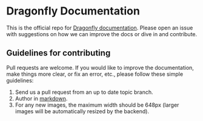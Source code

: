 # Dragonfly Documentation

This is the official repo for [Dragonfly documentation](http://www.opera.com/dragonfly/documentation/). Please open an issue with suggestions on how we can improve the docs or dive in and contribute.

## Guidelines for contributing

Pull requests are welcome. If you would like to improve the documentation, make things more clear, or fix an error, etc., please follow these simple guidelines:

1. Send us a pull request from an up to date topic branch.
2. Author in [markdown](http://daringfireball.net/projects/markdown/syntax).
3. For any new images, the maximum width should be 648px (larger images will be automatically resized by the backend).
